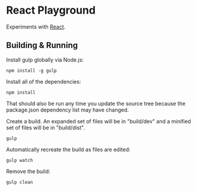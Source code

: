 React Playground
================

Experiments with [React](http://facebook.github.io/react/).


## Building & Running

Install gulp globally via Node.js:

    npm install -g gulp

Install all of the dependencies:

    npm install

That should also be run any time you update the source tree because the
package.json dependency list may have changed.

Create a build. An expanded set of files will be in "build/dev" and a minified
set of files will be in "build/dist".

    gulp

Automatically recreate the build as files are edited:

    gulp watch

Remove the build:

    gulp clean
